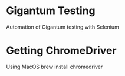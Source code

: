 # Gigantum Testing
Automation of Gigantum testing with Selenium

# Getting ChromeDriver
Using MacOS brew install chromedriver
